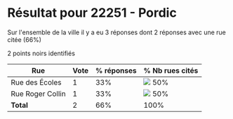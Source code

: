 # Résultat pour 22251 - Pordic

Sur l'ensemble de la ville il y a eu 3 réponses dont 2 réponses avec une rue citée (66%)

2 points noirs identifiés

| Rue | Vote | % réponses | % Nb rues cités|
|-----|------|------------|----------------|
| Rue des Écoles | 1 | 33% | <img src="../../img/bar_50.gif" />&nbsp;50%|
| Rue Roger Collin | 1 | 33% | <img src="../../img/bar_50.gif" />&nbsp;50%|
| **Total** | 2 | 66% | 100%|
